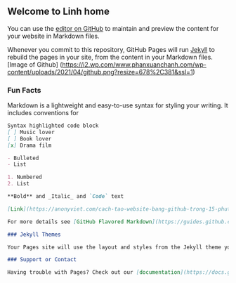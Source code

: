 ## Welcome to Linh home

You can use the [editor on GitHub](https://github.com/Linhdieu1/web/edit/main/README.md) to maintain and preview the content for your website in Markdown files.

Whenever you commit to this repository, GitHub Pages will run [Jekyll](https://jekyllrb.com/) to rebuild the pages in your site, from the content in your Markdown files.
[Image of Github] (https://i2.wp.com/www.phanxuanchanh.com/wp-content/uploads/2021/04/github.png?resize=678%2C381&ssl=1)
### Fun Facts

Markdown is a lightweight and easy-to-use syntax for styling your writing. It includes conventions for

```markdown
Syntax highlighted code block
[ ] Music lover
[ ] Book lover
[x] Drama film

- Bulleted
- List

1. Numbered
2. List

**Bold** and _Italic_ and `Code` text

[Link](https://anonyviet.com/cach-tao-website-bang-github-trong-15-phut/) and ![Image](https://anonyviet.com/wp-content/uploads/2020/07/102.png)

For more details see [GitHub Flavored Markdown](https://guides.github.com/features/mastering-markdown/).

### Jekyll Themes

Your Pages site will use the layout and styles from the Jekyll theme you have selected in your [repository settings](https://github.com/Linhdieu1/web/settings/pages). The name of this theme is saved in the Jekyll `_config.yml` configuration file.

### Support or Contact

Having trouble with Pages? Check out our [documentation](https://docs.github.com/categories/github-pages-basics/) or [contact support](https://support.github.com/contact) and we’ll help you sort it out.
